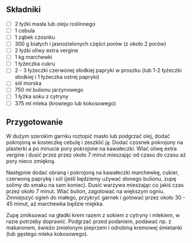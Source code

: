 ## Składniki

* [ ] 2 łyżki masła lub oleju roślinnego
* [ ] 1 cebula
* [ ] 1 ząbek czosnku
* [ ] 300 g białych i jasnozielonych części porów (z około 2 porów)
* [ ] 2 łyżki oliwy extra vergine
* [ ] 1 kg marchewki
* [ ] 1 łyżeczka cukru
* [ ] 2 - 3 łyżeczki czerwonej słodkiej papryki w proszku (lub 1-2 łyżeczki słodkiej i 1 łyżeczka ostrej papryki)
* [ ] sól morska
* [ ] 750 ml bulionu jarzynowego
* [ ] 1 łyżka soku z cytryny
* [ ] 375 ml mleka (krowiego lub kokosowego)

## Przygotowanie

W dużym szerokim garnku roztopić masło lub podgrzać olej, dodać pokrojoną w kosteczkę cebulę i zeszklić ją. Dodać czosnek pokrojony na plasterki a po minucie pory pokrojone na kawałeczki. Wlać oliwę extra vergine i dusić przez przez około 7 minut mieszając od czasu do czasu aż pory nieco zmiękną.

Następnie dodać obraną i pokrojoną na kawałeczki marchewkę, cukier, czerwoną paprykę i sól (jeśli będziemy używać słonego bulionu, zupę solimy do smaku na sam koniec). Dusić warzywa mieszając co jakiś czas przez około 7 minut. Wlać bulion, zagotować na większym ogniu. Zmniejszyć ogień do małego, przykryć garnek i gotować przez około 30 - 45 minut, aż marchewka będzie miękka.

Zupę zmiksować na gładki krem razem z sokiem z cytryny i mlekiem, w razie potrzeby doprawić. Podgrzać przed podaniem, podawać np. z makaronem, świeżo zmielonym pieprzem i odrobiną kremowej śmietanki (lub gęstego mleka kokosowego).